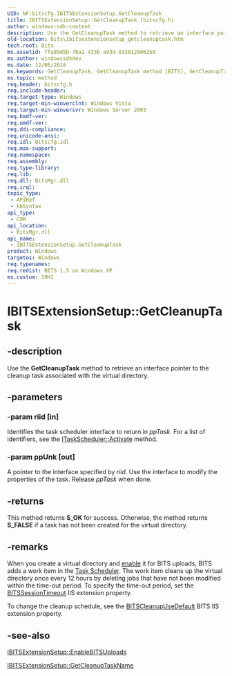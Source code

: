 ```yaml
---
UID: NF:bitscfg.IBITSExtensionSetup.GetCleanupTask
title: IBITSExtensionSetup::GetCleanupTask (bitscfg.h)
author: windows-sdk-content
description: Use the GetCleanupTask method to retrieve an interface pointer to the cleanup task associated with the virtual directory.
old-location: bits\ibitsextensionsetup_getcleanuptask.htm
tech.root: Bits
ms.assetid: ffa89d5b-7ba1-433b-a93d-032012906258
ms.author: windowssdkdev
ms.date: 12/05/2018
ms.keywords: GetCleanupTask, GetCleanupTask method [BITS], GetCleanupTask method [BITS],IBITSExtensionSetup interface, IBITSExtensionSetup interface [BITS],GetCleanupTask method, IBITSExtensionSetup.GetCleanupTask, IBITSExtensionSetup::GetCleanupTask, _drz_ibitsextensionsetup_getcleanuptask, bits.ibitsextensionsetup_getcleanuptask, bitscfg/IBITSExtensionSetup::GetCleanupTask
ms.topic: method
req.header: bitscfg.h
req.include-header: 
req.target-type: Windows
req.target-min-winverclnt: Windows Vista
req.target-min-winversvr: Windows Server 2003
req.kmdf-ver: 
req.umdf-ver: 
req.ddi-compliance: 
req.unicode-ansi: 
req.idl: Bitscfg.idl
req.max-support: 
req.namespace: 
req.assembly: 
req.type-library: 
req.lib: 
req.dll: BitsMgr.dll
req.irql: 
topic_type:
 - APIRef
 - kbSyntax
api_type:
 - COM
api_location:
 - BitsMgr.dll
api_name:
 - IBITSExtensionSetup.GetCleanupTask
product: Windows
targetos: Windows
req.typenames: 
req.redist: BITS 1.5 on Windows XP
ms.custom: 19H1
---
```


# IBITSExtensionSetup::GetCleanupTask


## -description


Use the 
<b>GetCleanupTask</b> method to retrieve an interface pointer to the cleanup task associated with the virtual directory.


## -parameters




### -param riid [in]

Identifies the task scheduler interface to return in <i>ppTask</i>. For a list of identifiers, see the 
<a href="https://msdn.microsoft.com/27391e34-8632-4ab5-9d6e-d2fde7942f80">ITaskScheduler::Activate</a> method.


### -param ppUnk [out]

A pointer to the interface specified by <i>riid</i>. Use the interface to modify the properties of the task. Release <i>ppTask</i> when done.


## -returns



This method returns <b>S_OK</b> for success. Otherwise, the method returns <b>S_FALSE</b> if a task has not been created for the virtual directory.




## -remarks



When you create a virtual directory and 
<a href="https://msdn.microsoft.com/5b68dea2-f9a7-4a99-93d3-62c4f24b769f">enable</a> it for BITS uploads, BITS adds a work item in the 
<a href="https://msdn.microsoft.com/15970a51-c139-48b8-b82b-605728d0f386">Task Scheduler</a>. The work item cleans up the virtual directory once every 12 hours by deleting jobs that have not been modified within the time-out period. To specify the time-out period, set the 
<a href="https://msdn.microsoft.com/08a40cc1-ec6d-4b65-971a-15c7b06df148">BITSSessionTimeout</a> IIS extension property.

To change the cleanup schedule, see the <a href="https://msdn.microsoft.com/08a40cc1-ec6d-4b65-971a-15c7b06df148">BITSCleanupUseDefault</a> BITS IIS extension property.




## -see-also




<a href="https://msdn.microsoft.com/5b68dea2-f9a7-4a99-93d3-62c4f24b769f">IBITSExtensionSetup::EnableBITSUploads</a>



<a href="https://msdn.microsoft.com/edca833f-16ec-40c7-a3d8-f893a635b8e2">IBITSExtensionSetup::GetCleanupTaskName</a>
 

 


